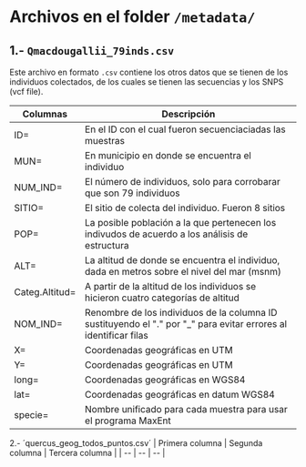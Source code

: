 # Archivos en el folder `/metadata/`

## **1.- `Qmacdougallii_79inds.csv`**    
Este archivo en formato `.csv` contiene los otros datos que se tienen de los individuos colectados, de los cuales se tienen las secuencias y los SNPS (vcf file).
          
| Columnas         | Descripción      |
| ---------- | ------- |
 |ID=       | En el ID con el cual fueron secuenciaciadas las muestras|
|MUN=      | En municipio en donde se encuentra el individuo|
|NUM_IND=  | El número de individuos, solo para corrobarar que son 79 individuos|
|SITIO=    | El sitio de colecta del individuo. Fueron 8 sitios |
|POP=  | La posible población a la que pertenecen los indivudos de acuerdo a los análisis de estructura |
|ALT=  | La altitud de donde se encuentra el individuo, dada en metros sobre el nivel del mar (msnm) |
|Categ.Altitud=  | A partir de la altitud de los individuos se hicieron cuatro categorías de altitud |
|NOM_IND=  | Renombre de los individuos de la columna ID sustituyendo el "." por "_" para evitar errores al identificar filas|
|X=  | Coordenadas geográficas en UTM |
|Y=  | Coordenadas geográficas en UTM |
|long=  | Coordenadas geográficas en WGS84|
|lat= | Coordenadas geográficas en datum WGS84|
|specie= | Nombre unificado para cada muestra para usar el programa MaxEnt |

2.- ´quercus_geog_todos_puntos.csv´
| Primera columna | Segunda columna | Tercera columna |
| -- | -- | -- |
